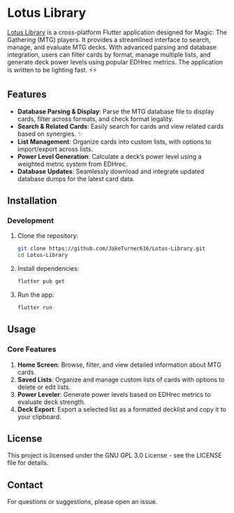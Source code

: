 # Lotus Library

[Lotus Library](https://github.com/JakeTurner616/Lotus-Library) is a cross-platform Flutter application designed for Magic: The Gathering (MTG) players. It provides a streamlined interface to search, manage, and evaluate MTG decks. With advanced parsing and database integration, users can filter cards by format, manage multiple lists, and generate deck power levels using popular EDHrec metrics. The application is written to be lighting fast. ⚡⚡

## Features

- **Database Parsing & Display**: Parse the MTG database file to display cards, filter across formats, and check format legality. 
- **Search & Related Cards**: Easily search for cards and view related cards based on synergies. ✨
- **List Management**: Organize cards into custom lists, with options to import/export across lists. 
- **Power Level Generation**: Calculate a deck’s power level using a weighted metric system from EDHrec. 
- **Database Updates**: Seamlessly download and integrate updated database dumps for the latest card data. 


## Installation

### Development
1. Clone the repository:
   ```bash
   git clone https://github.com/JakeTurner616/Lotus-Library.git
   cd Lotus-Library
   ```
2. Install dependencies:
   ```bash
   flutter pub get
   ```
3. Run the app:
   ```bash
   flutter run
   ```

## Usage

### Core Features

1. **Home Screen**: Browse, filter, and view detailed information about MTG cards.
2. **Saved Lists**: Organize and manage custom lists of cards with options to delete or edit lists.
3. **Power Leveler**: Generate power levels based on EDHrec metrics to evaluate deck strength.
4. **Deck Export**: Export a selected list as a formatted decklist and copy it to your clipboard.


## License

This project is licensed under the GNU GPL 3.0 License - see the LICENSE file for details.

## Contact

For questions or suggestions, please open an issue.
